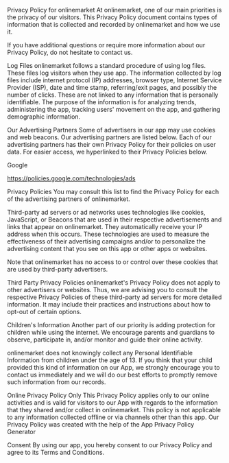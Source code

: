 Privacy Policy for onlinemarket
At onlinemarket, one of our main priorities is the privacy of our visitors. This Privacy Policy document contains types of information that is collected and recorded by onlinemarket and how we use it.

If you have additional questions or require more information about our Privacy Policy, do not hesitate to contact us.

Log Files
onlinemarket follows a standard procedure of using log files. These files log visitors when they use app. The information collected by log files include internet protocol (IP) addresses, browser type, Internet Service Provider (ISP), date and time stamp, referring/exit pages, and possibly the number of clicks. These are not linked to any information that is personally identifiable. The purpose of the information is for analyzing trends, administering the app, tracking users' movement on the app, and gathering demographic information.

Our Advertising Partners
Some of advertisers in our app may use cookies and web beacons. Our advertising partners are listed below. Each of our advertising partners has their own Privacy Policy for their policies on user data. For easier access, we hyperlinked to their Privacy Policies below.

Google

https://policies.google.com/technologies/ads

Privacy Policies
You may consult this list to find the Privacy Policy for each of the advertising partners of onlinemarket.

Third-party ad servers or ad networks uses technologies like cookies, JavaScript, or Beacons that are used in their respective advertisements and links that appear on onlinemarket. They automatically receive your IP address when this occurs. These technologies are used to measure the effectiveness of their advertising campaigns and/or to personalize the advertising content that you see on this app or other apps or websites.

Note that onlinemarket has no access to or control over these cookies that are used by third-party advertisers.

Third Party Privacy Policies
onlinemarket's Privacy Policy does not apply to other advertisers or websites. Thus, we are advising you to consult the respective Privacy Policies of these third-party ad servers for more detailed information. It may include their practices and instructions about how to opt-out of certain options.

Children's Information
Another part of our priority is adding protection for children while using the internet. We encourage parents and guardians to observe, participate in, and/or monitor and guide their online activity.

onlinemarket does not knowingly collect any Personal Identifiable Information from children under the age of 13. If you think that your child provided this kind of information on our App, we strongly encourage you to contact us immediately and we will do our best efforts to promptly remove such information from our records.

Online Privacy Policy Only
This Privacy Policy applies only to our online activities and is valid for visitors to our App with regards to the information that they shared and/or collect in onlinemarket. This policy is not applicable to any information collected offline or via channels other than this app. Our Privacy Policy was created with the help of the App Privacy Policy Generator

Consent
By using our app, you hereby consent to our Privacy Policy and agree to its Terms and Conditions.
